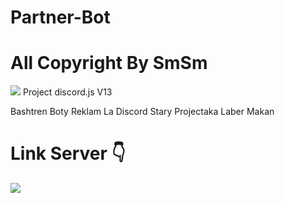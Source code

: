 # Partner-Bot

# All Copyright By SmSm
<img src = "https://discord.c99.nl/widget/theme-2/349942964904001546.png"></div>
Project discord.js V13

Bashtren Boty Reklam La Discord 
Stary Projectaka Laber Makan











# Link Server 👇
<a href="https://discord.gg/RMEQSbMtEk"><img src="https://discord.com/api/guilds/496754973883760650/widget.png?style=banner2"></a>
